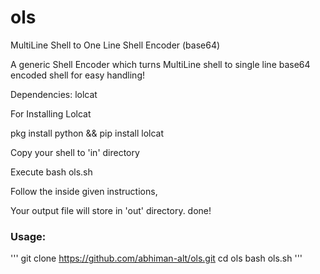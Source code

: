 # ols
MultiLine Shell to One Line Shell Encoder (base64)

A generic Shell Encoder which turns MultiLine shell to single line base64 encoded shell for easy handling!

Dependencies: lolcat

For Installing Lolcat

pkg install python &&
pip install lolcat

Copy your shell to 'in' directory

Execute bash ols.sh 

Follow the inside given instructions, 

Your output file will store in 'out' directory. done!

### Usage:
'''
git clone https://github.com/abhiman-alt/ols.git
cd ols
bash ols.sh
'''
